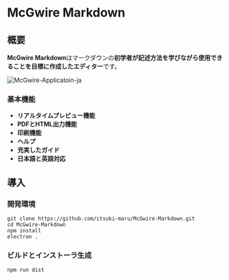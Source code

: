 # McGwire Markdown

## 概要

**McGwire Markdown**はマークダウンの**初学者が記述方法を学びながら使用できることを目標に作成したエディター**です。

![McGwire-Applicatoin-ja](https://github.com/itsuki-maru/McGwire-Markdown/assets/95027756/c42c2dbf-9753-4b92-bd75-979eafd5e0a6)

### 基本機能

- **リアルタイムプレビュー機能**
- **PDFとHTML出力機能**
- **印刷機能**
- **ヘルプ**
- **充実したガイド**
- **日本語と英語対応**

## 導入

### 開発環境

```shell
git clone https://github.com/itsuki-maru/McGwire-Markdown.git
cd McGwire-Markdown
npm install
electron .
```

### ビルドとインストーラ生成

```shell
npm run dist
```
